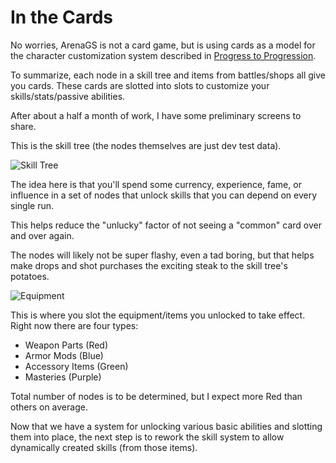 # In the Cards

No worries, ArenaGS is not a card game, but is using cards as a model for the character customization system described in [Progress to Progression](progression.md).

To summarize, each node in a skill tree and items from battles/shops all give you cards. These cards are slotted into slots to customize your skills/stats/passive abilities.

After about a half a month of work, I have some preliminary screens to share.

This is the skill tree (the nodes themselves are just dev test data). 

![Skill Tree](https://chamons.github.io/ArenaGS/images/skill-tree.png)

The idea here is that you'll spend some currency, experience, fame, or influence in a set of nodes that unlock skills that you can depend on every single run. 

This helps reduce the "unlucky" factor of not seeing a "common" card over and over again.

The nodes will likely not be super flashy, even a tad boring, but that helps make drops and shot purchases the exciting steak to the skill tree's potatoes.

![Equipment](https://chamons.github.io/ArenaGS/images/equipment.png)

This is where you slot the equipment/items you unlocked to take effect. Right now there are four types:

- Weapon Parts (Red)
- Armor Mods (Blue)
- Accessory Items (Green)
- Masteries (Purple)

Total number of nodes is to be determined, but I expect more Red than others on average.

Now that we have a system for unlocking various basic abilities and slotting them into place, the next step is to rework the skill system to allow dynamically created skills (from those items).